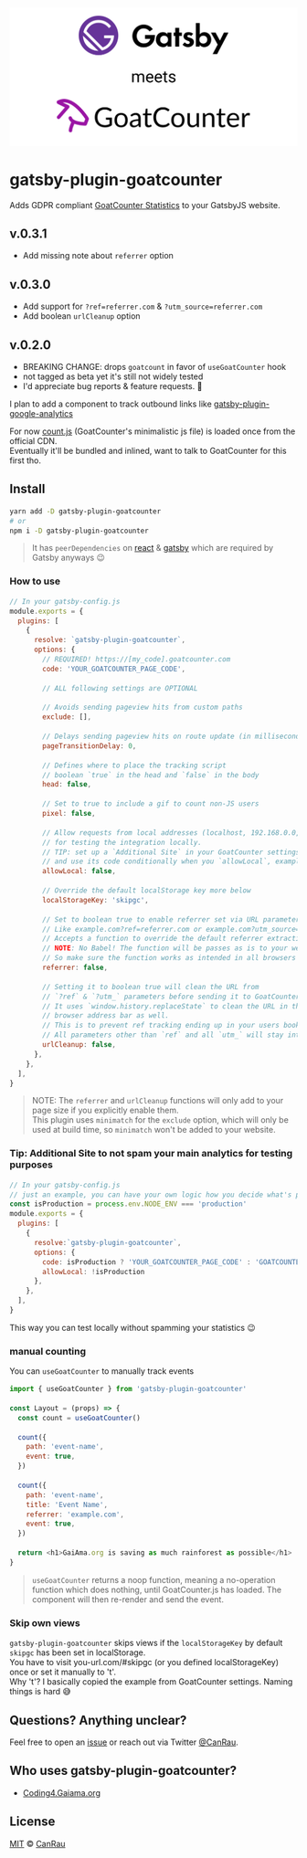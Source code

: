 ![Gatsby meets GoatCounter](assets/Gatsby-meets-GoatCounter.png)

# gatsby-plugin-goatcounter

Adds GDPR compliant [GoatCounter Statistics](https://goatcounter.com/) to your GatsbyJS website.

## v.0.3.1
- Add missing note about `referrer` option
## v.0.3.0
- Add support for `?ref=referrer.com` & `?utm_source=referrer.com`
- Add boolean `urlCleanup` option
## v.0.2.0
- BREAKING CHANGE: drops `goatcount` in favor of `useGoatCounter` hook
- not tagged as beta yet it's still not widely tested
- I'd appreciate bug reports & feature requests. 🙏

I plan to add a component to track outbound links like [gatsby-plugin-google-analytics](https://github.com/gatsbyjs/gatsby/tree/master/packages/gatsby-plugin-google-analytics#outboundlink-component)

For now [count.js](https://gc.zgo.at/count.js) (GoatCounter's minimalistic js file) is loaded once from the official CDN.  
Eventually it'll be bundled and inlined, want to talk to GoatCounter for this first tho.

## Install

```bash
yarn add -D gatsby-plugin-goatcounter
# or
npm i -D gatsby-plugin-goatcounter
```

> It has `peerDependencies` on [react](http://npmjs.com/package/react) & [gatsby](https://www.npmjs.com/package/gatsby) which are required by Gatsby anyways 😉

### How to use

```js
// In your gatsby-config.js
module.exports = {
  plugins: [
    {
      resolve: `gatsby-plugin-goatcounter`,
      options: {
        // REQUIRED! https://[my_code].goatcounter.com
        code: 'YOUR_GOATCOUNTER_PAGE_CODE',
        
        // ALL following settings are OPTIONAL

        // Avoids sending pageview hits from custom paths
        exclude: [],

        // Delays sending pageview hits on route update (in milliseconds)
        pageTransitionDelay: 0,

        // Defines where to place the tracking script
        // boolean `true` in the head and `false` in the body
        head: false,

        // Set to true to include a gif to count non-JS users
        pixel: false,

        // Allow requests from local addresses (localhost, 192.168.0.0, etc.)
        // for testing the integration locally.
        // TIP: set up a `Additional Site` in your GoatCounter settings
        // and use its code conditionally when you `allowLocal`, example below
        allowLocal: false,

        // Override the default localStorage key more below
        localStorageKey: 'skipgc',

        // Set to boolean true to enable referrer set via URL parameters
        // Like example.com?ref=referrer.com or example.com?utm_source=referrer.com
        // Accepts a function to override the default referrer extraction
        // NOTE: No Babel! The function will be passes as is to your websites <head> section
        // So make sure the function works as intended in all browsers you want to support
        referrer: false,

        // Setting it to boolean true will clean the URL from
        // `?ref` & `?utm_` parameters before sending it to GoatCounter
        // It uses `window.history.replaceState` to clean the URL in the
        // browser address bar as well.
        // This is to prevent ref tracking ending up in your users bookmarks.
        // All parameters other than `ref` and all `utm_` will stay intact
        urlCleanup: false,
      },
    },
  ],
}
```

> NOTE: The `referrer` and `urlCleanup` functions will only add to your page size if you explicitly enable them.  
> This plugin uses `minimatch` for the `exclude` option, which will only be used at build time, so `minimatch` won't be added to your website.

### Tip: Additional Site to not spam your main analytics for testing purposes

```js
// In your gatsby-config.js
// just an example, you can have your own logic how you decide what's production and what not.
const isProduction = process.env.NODE_ENV === 'production'
module.exports = {
  plugins: [
    {
      resolve:`gatsby-plugin-goatcounter`,
      options: {
        code: isProduction ? 'YOUR_GOATCOUNTER_PAGE_CODE' : 'GOATCOUNTER_DEV_CODE';
        allowLocal: !isProduction
      },
    },
  ],
}
```

This way you can test locally without spamming your statistics 😉

### manual counting

You can `useGoatCounter` to manually track events

```js
import { useGoatCounter } from 'gatsby-plugin-goatcounter'

const Layout = (props) => {
  const count = useGoatCounter()

  count({
    path: 'event-name',
    event: true,
  })

  count({
    path: 'event-name',
    title: 'Event Name',
    referrer: 'example.com',
    event: true,
  })

  return <h1>GaiAma.org is saving as much rainforest as possible</h1>
}
```

> `useGoatCounter` returns a noop function, meaning a no-operation function which does nothing, until GoatCounter.js has loaded. The component will then re-render and send the event.

### Skip own views
`gatsby-plugin-goatcounter` skips views if the `localStorageKey` by default `skipgc` has been set in localStorage.  
You have to visit you-url.com/#skipgc (or you defined localStorageKey) once or set it manually to 't'.  
Why 't'? I basically copied the example from GoatCounter settings. Naming things is hard 😅

## Questions? Anything unclear?
Feel free to open an [issue](https://github.com/GaiAma/Coding4GaiAma/issues/new) or reach out via Twitter [@CanRau](https://twitter.com/CanRau).

## Who uses gatsby-plugin-goatcounter?
- [Coding4.Gaiama.org](https://coding4.gaiama.org)

## License

[MIT](/license) © [CanRau](https://www.canrau.com/)
